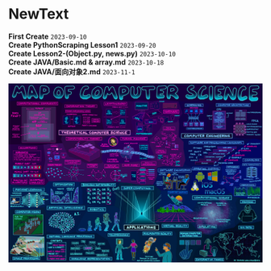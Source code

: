 # NewText
__First Create__ `2023-09-10`
<br>
__Create PythonScraping Lesson1__ `2023-09-20`
<br>
__Create Lesson2-(Object.py, news.py)__ `2023-10-10`
<br>
__Create JAVA/Basic.md & array.md__ `2023-10-18`
<br>
__Create JAVA/面向对象2.md__ `2023-11-1`


![计算机科学图](https://github.com/02Moon/NewText/blob/main/11.png)
